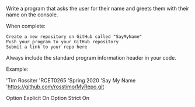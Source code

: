 

Write a program that asks the user for their name and greets them with their name on the console.

When complete:

    Create a new repository on GitHub called "SayMyName"
    Push your program to your GitHub repository
    Submit a link to your repo here

Always include the standard program information header in your code.

Example:

'Tim Rossiter
'RCET0265
'Spring 2020
'Say My Name
'https://github.com/rosstimo/MyRepo.git

Option Explicit On
Option Strict On

